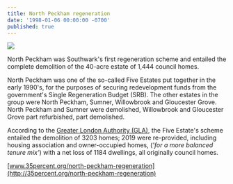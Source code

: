 ```yaml
---
title: North Peckham regeneration
date: '1998-01-06 00:00:00 -0700'
published: true
---
```


![](http://35percent.org/img/northpeckhamaerial.jpg)

North Peckham was Southwark's first regeneration scheme and entailed the complete demolition of the 40-acre estate of 1,444 council homes.

North Peckham was one of the so-called Five Estates put together in the early 1990's, for the purposes of securing redevelopment funds from the government's Single Regeneration Budget (SRB).  The other estates in the group were North Peckham, Sumner, Willowbrook and Gloucester Grove.  North Peckham and Sumner were demolished, Willowbrook and Gloucester Grove part refurbished, part demolished.

According to the [Greater London Authority (GLA)](http://35percent.org/img/five-estates-peckham-report.pdf), the Five Estate's scheme entailed the demolition of 3203 homes; 2019 were re-provided, including housing association and owner-occupied homes, (_'for a more balanced tenure mix'_) with a net loss of 1184 dwellings, all originally council homes.    

[www.35percent.org/north-peckham-regeneration](http://35percent.org/north-peckham-regeneration)
